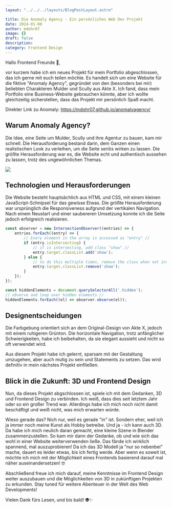 ```yaml
---
layout: "../../../layouts/BlogPostLayout.astro"

title: Die Anomaly Agency - Ein persönliches Web Dev Projekt
date: 2024-01-08
author: mdohr07
image: {}
draft: false
description: 
category: Frontend Design
---
```


Hallo Frontend Freunde 👋,

vor kurzem habe ich ein neues Projekt für mein Portfolio abgeschlossen, das ich gerne mit euch teilen möchte. Es handelt sich um eine Website für die fiktive "Anomaly Agency", gegründet von den (besonders bei mir) beliebten Charakteren Mulder und Scully aus Akte X. Ich fand, dass mein Portfolio eine Business-Website gebrauchen könnte, aber ich wollte gleichzeitig sicherstellen, dass das Projekt mir persönlich Spaß macht.

Direkter Link zu Anomaly: https://mdohr07.github.io/anomalyagency/

## Warum Anomaly Agency?

Die Idee, eine Seite um Mulder, Scully und ihre Agentur zu bauen, kam mir schnell. Die Herausforderung bestand darin, dem Ganzen einen realistischen Look zu verleihen, um die Seite seriös wirken zu lassen. Die größte Herausforderung war es, die Website echt und authentisch aussehen zu lassen, trotz des ungewöhnlichen Themas.

<img src="https://media.giphy.com/media/v1.Y2lkPTc5MGI3NjExZ3FjdG5lcXlmZ2hpZXYwdzk3bW1neTlyenduYXc0YjB2amZqNWx4bCZlcD12MV9pbnRlcm5hbF9naWZfYnlfaWQmY3Q9Zw/l2JHZkNAJMTYCQRhe/giphy.gif">

## Technologien und Herausforderungen

Die Website besteht hauptsächlich aus HTML und CSS, mit einem kleinen JavaScript-Schnipsel für das gewisse Etwas. Die größte Herausforderung war ursprünglich die Responsiveness aufgrund der vertikalen Navigation. Nach einem Neustart und einer saubereren Umsetzung konnte ich die Seite jedoch erfolgreich realisieren.

```javascript
const observer = new IntersectionObserver((entries) => {
    entries.forEach((entry) => {
        // Every element in the array is accessed as "entry" //
        if (entry.isIntersecting) { 
            // if is intersecting, add class "show" //
            entry.target.classList.add('show');
        } else {
            // to do this multiple times, remove the class when not intersecting //
            entry.target.classList.remove('show');
        }
    });
});

const hiddenElements = document.querySelectorAll('.hidden');
// observe and loop over hidden elements //
hiddenElements.forEach((el) => observer.observe(el));
```

## Designentscheidungen

Die Farbgebung orientiert sich an dem Original-Design von Akte X, jedoch mit einem ruhigeren Grünton. Die horizontale Navigation, trotz anfänglicher Schwierigkeiten, habe ich beibehalten, da sie elegant aussieht und nicht so oft verwendet wird.

Aus diesem Projekt habe ich gelernt, sparsam mit der Gestaltung umzugehen, aber auch mutig zu sein und Statements zu setzen. Das wird definitiv in mein nächstes Projekt einfließen.

## Blick in die Zukunft: 3D und Frontend Design

Nun, da dieses Projekt abgschlossen ist, spiele ich mit dem Gedanken, 3D und Frontend Design zu verbinden. Ich weiß, dass dies seit letztem Jahr oder so ein großer Trend war. Allerdings habe ich mich noch nicht damit beschäftigt und weiß nicht, was mich erwarten würde.

Wieso gerade das? Nich nur, weil es gerade "in" ist. Sondern eher, weil ich ja immer noch meine Kunst als Hobby betreibe. Und ja - ich kann auch 3D. Da habe ich mich neulich daran gemacht, eine kleine Szene in Blender zusammenzustellen. So kam mir dann der Gedanke, ob und wie sich das wohl in einer Website weiterverwenden ließe. Das fände ich wirklich spannend, mal auszuprobieren! Da ich das 3D Modell ja "nur so nebenbei" mache, dauert es leider etwas, bis ich fertig werde. Aber wenn es soweit ist, möchte ich mich mit der Möglichkeit eines Frontends basierend darauf mal näher auseinandersetzen! 🤓

Abschließend freue ich mich darauf, meine Kenntnisse im Frontend Design weiter auszubauen und die Möglichkeiten von 3D in zukünftigen Projekten zu erkunden. Stay tuned für weitere Abenteuer in der Welt des Web Developments!

Vielen Dank fürs Lesen, und bis bald! 👽✨